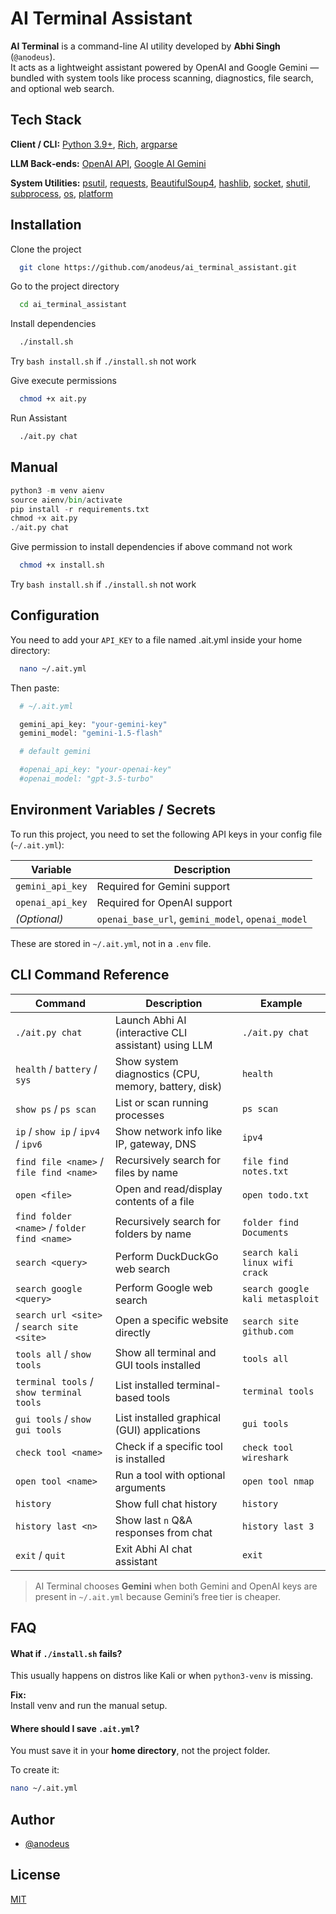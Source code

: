 
# AI Terminal Assistant


**AI Terminal** is a command-line AI utility developed by **Abhi Singh** (`@anodeus`).  
It acts as a lightweight assistant powered by OpenAI and Google Gemini — bundled with system tools like process scanning, diagnostics, file search, and optional web search.



## Tech Stack

**Client / CLI:** [Python 3.9+](https://www.python.org/), [Rich](https://rich.readthedocs.io), [argparse](https://docs.python.org/3/library/argparse.html)

**LLM Back‑ends:** [OpenAI API](https://platform.openai.com/), [Google AI Gemini](https://ai.google.dev/)

**System Utilities:** [psutil](https://pypi.org/project/psutil/), [requests](https://pypi.org/project/requests/), [BeautifulSoup4](https://pypi.org/project/beautifulsoup4/), [hashlib](https://docs.python.org/3/library/hashlib.html), [socket](https://docs.python.org/3/library/socket.html), [shutil](https://docs.python.org/3/library/shutil.html), [subprocess](https://docs.python.org/3/library/subprocess.html), [os](https://docs.python.org/3/library/os.html), [platform](https://docs.python.org/3/library/platform.html)


## Installation

Clone the project

```bash
  git clone https://github.com/anodeus/ai_terminal_assistant.git
```

Go to the project directory

```bash
  cd ai_terminal_assistant
```
Install dependencies

```bash
  ./install.sh 
```
Try `bash install.sh` if `./install.sh` not work

Give execute permissions

```bash
  chmod +x ait.py
```

Run Assistant

```bash
  ./ait.py chat
```


## Manual

```python
python3 -m venv aienv
source aienv/bin/activate
pip install -r requirements.txt
chmod +x ait.py
./ait.py chat
```
Give permission to install dependencies if above command not work
```bash
  chmod +x install.sh
```
Try `bash install.sh` if `./install.sh` not work

## Configuration

You need to add your `API_KEY` to a file named .ait.yml inside your home directory:

```bash
  nano ~/.ait.yml
```
Then paste:
```bash
  # ~/.ait.yml

  gemini_api_key: "your‑gemini‑key"
  gemini_model: "gemini-1.5-flash"

  # default gemini

  #openai_api_key: "your‑openai‑key"
  #openai_model: "gpt-3.5-turbo"
```
    

## Environment Variables / Secrets

To run this project, you need to set the following API keys in your config file (`~/.ait.yml`):

| Variable           | Description                       |
|--------------------|-----------------------------------|
| `gemini_api_key`   | Required for Gemini support       |
| `openai_api_key`   | Required for OpenAI support       |
| *(Optional)*       | `openai_base_url`, `gemini_model`, `openai_model` |

These are stored in `~/.ait.yml`, not in a `.env` file.


## CLI Command Reference

| Command                                     | Description                                          | Example                         |
| ------------------------------------------- | ---------------------------------------------------- | ------------------------------- |
| `./ait.py chat`                             | Launch Abhi AI (interactive CLI assistant) using LLM | `./ait.py chat`                 |
| `health` / `battery` / `sys`                | Show system diagnostics (CPU, memory, battery, disk) | `health`                        |
| `show ps` / `ps scan`                       | List or scan running processes                       | `ps scan`                       |
| `ip` / `show ip` / `ipv4` / `ipv6`          | Show network info like IP, gateway, DNS              | `ipv4`                          |
| `find file <name>` / `file find <name>`     | Recursively search for files by name                 | `file find notes.txt`           |
| `open <file>`                               | Open and read/display contents of a file             | `open todo.txt`                 |
| `find folder <name>` / `folder find <name>` | Recursively search for folders by name               | `folder find Documents`         |
| `search <query>`                            | Perform DuckDuckGo web search                        | `search kali linux wifi crack`  |
| `search google <query>`                     | Perform Google web search                            | `search google kali metasploit` |
| `search url <site>` / `search site <site>`  | Open a specific website directly                     | `search site github.com`        |
| `tools all` / `show tools`                  | Show all terminal and GUI tools installed            | `tools all`                     |
| `terminal tools` / `show terminal tools`    | List installed terminal-based tools                  | `terminal tools`                |
| `gui tools` / `show gui tools`              | List installed graphical (GUI) applications          | `gui tools`                     |
| `check tool <name>`                         | Check if a specific tool is installed                | `check tool wireshark`          |
| `open tool <name>`                          | Run a tool with optional arguments                   | `open tool nmap`                |
| `history`                                   | Show full chat history                               | `history`                       |
| `history last <n>`                          | Show last `n` Q\&A responses from chat               | `history last 3`                |
| `exit` / `quit`                             | Exit Abhi AI chat assistant                          | `exit`                          |


> AI Terminal chooses **Gemini** when both Gemini and OpenAI keys are present in `~/.ait.yml` because Gemini’s free tier is cheaper.


##  FAQ

####  What if `./install.sh` fails?

This usually happens on distros like Kali or when `python3-venv` is missing.

**Fix:**  
Install venv and run the manual setup.

#### Where should I save `.ait.yml`?

You must save it in your **home directory**, not the project folder.

To create it:

```bash
nano ~/.ait.yml

```
## Author

- [@anodeus](https://www.github.com/anodeus)


## License

[MIT](https://choosealicense.com/licenses/mit/)

